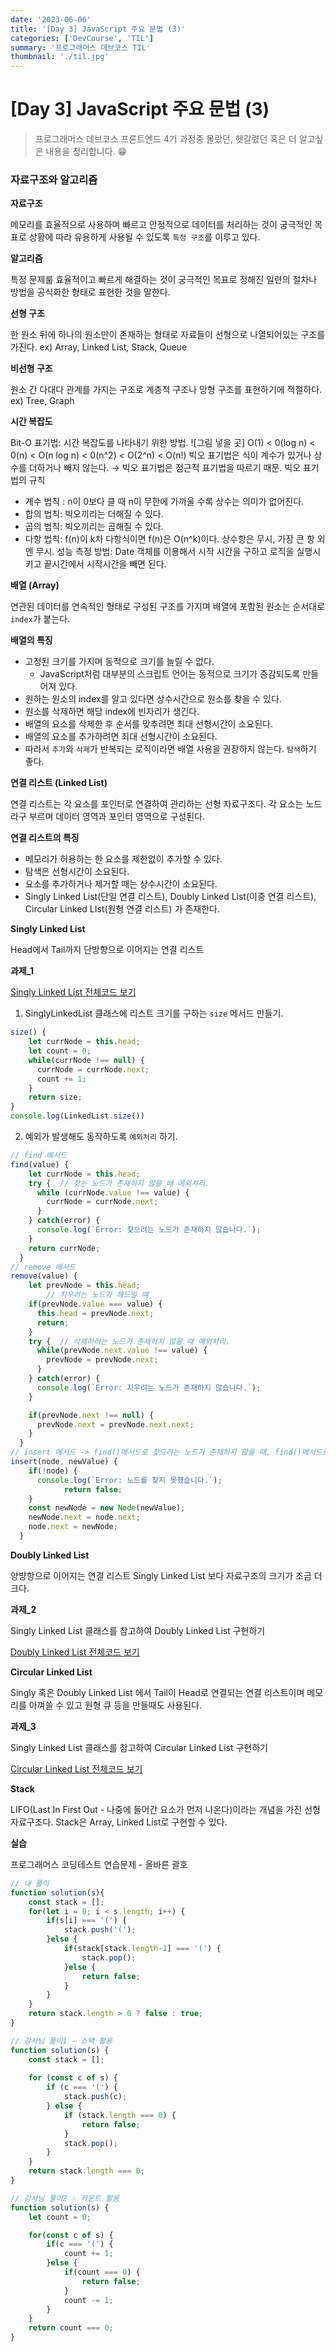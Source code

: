 ```yaml
---
date: '2023-06-06'
title: '[Day 3] JavaScript 주요 문법 (3)'
categories: ['DevCourse', 'TIL']
summary: '프로그래머스 데브코스 TIL'
thumbnail: './til.jpg'
---
```

# [Day 3] JavaScript 주요 문법 (3)
> 프로그래머스 데브코스 프론트엔드 4기 과정중 몰랐던, 헷갈렸던 혹은 더 알고싶은 내용을 정리합니다. 😁
### 자료구조와 알고리즘
**자료구조**

메모리를 효율적으로 사용하며 빠르고 안정적으로 데이터를 처리하는 것이 궁극적인 목표로 상황에 따라 유용하게 사용될 수 있도록 `특정 구조`를 이루고 있다.

**알고리즘**

특정 문제룰 효율적이고 빠르게 해결하는 것이 궁극적인 목표로 정해진 일련의 절차나 방법을 공식화한 형태로 표현한 것을 말한다.

**선형 구조**

한 원소 뒤에 하나의 원소만이 존재하는 형태로 자료들이 선형으로 나열되어있는 구조를 가진다.
ex) Array, Linked List, Stack, Queue

**비선형 구조**

원소 간 다대다 관계를 가지는 구조로 계층적 구조나 망형 구조를 표현하기에 적절하다.
ex) Tree, Graph

**시간 복잡도**

Bit-O 표기법: 시간 복잡도를 나타내기 위한 방법.
![그림 넣을 곳]
O(1) < 0(log n) < 0(n) < O(n log n) < 0(n^2) < O(2^n) < O(n!)
빅오 표기법은 식이 계수가 있거나 상수를 더하거나 빼지 않는다. → 빅오 표기법은 점근적 표기법을 따르기 때문.
빅오 표기법의 규칙
- 계수 법칙 : n이 0보다 클 때 n이 무한에 가까울 수록 상수는 의미가 없어진다.
- 합의 법칙: 빅오끼리는 더해질 수 있다.
- 곱의 법칙: 빅오끼리는 곱해질 수 있다.
- 다항 법칙: f(n)이 k차 다항식이면 f(n)은 O(n^k)이다.
상수항은 무시, 가장 큰 항 외엔 무시.
성능 측정 방법: Date 객체를 이용해서 시작 시간을 구하고 로직을 실행시키고 끝시간에서 시작시간을 빼면 된다.

**배열 (Array)**

연관된 데이터를 연속적인 형태로 구성된 구조를 가지며 배열에 포함된 원소는 순서대로 `index`가 붙는다.

**배열의 특징**

- 고정된 크기를 가지며 동적으로 크기를 늘릴 수 없다.
    - JavaScript처럼 대부분의 스크립트 언어는 동적으로 크기가 증감되도록 만들어져 있다.
- 원하는 원소의 index를 알고 있다면 상수시간으로 원소를 찾을 수 있다.
- 원소를 삭제하면 해당 index에 빈자리가 생긴다.
- 배열의 요소를 삭제한 후 순서를 맞추려면 최대 선형시간이 소요된다.
- 배열의 요소를 추가하려면 최대 선형시간이 소요된다.
- 따라서 `추가`와 `삭제`가 반복되는 로직이라면 배열 사용을 권장하지 않는다. `탐색`하기 좋다.

**연결 리스트 (Linked List)**

연결 리스트는 각 요소를 포인터로 연결하여 관리하는 선형 자료구조다. 각 요소는 노드라구 부르며 데이터 영역과 포인터 영역으로 구성된다.

**연결 리스트의 특징**

- 메모리가 허용하는 한 요소를 제한없이 추가할 수 있다.
- 탐색은 선형시간이 소요된다.
- 요소를 추가하거나 제거할 때는 상수시간이 소요된다.
- Singly Linked List(단일 연결 리스트), Doubly Linked List(이중 연결 리스트), Circular Linked LIst(원형 연결 리스트) 가 존재한다.

**Singly Linked List**

Head에서 Tail까지 단방향으로 이어지는 연결 리스트

**과제_1**

[Singly Linked List 전체코드 보기](http://colorscripter.com/s/HH4NT6F)
1. SinglyLinkedList 클래스에 리스트 크기를 구하는 `size` 메서드 만들기.
```jsx
size() {
    let currNode = this.head;
    let count = 0;
    while(currNode !== null) {
      currNode = currNode.next;
      count += 1;
    }
    return size;
}
console.log(LinkedList.size())
```
2. 예외가 발생해도 동작하도록 `예외처리` 하기.
```js
// find 메서드
find(value) {
    let currNode = this.head;
    try {  // 찾는 노드가 존재하지 않을 때 예외처리.
      while (currNode.value !== value) {
        currNode = currNode.next;
      }
    } catch(error) {
      console.log(`Error: 찾으려는 노드가 존재하지 않습니다.`);
    }
    return currNode;
  }
// remove 메서드
remove(value) {
    let prevNode = this.head;
		// 지우려는 노드가 헤드일 떄 
    if(prevNode.value === value) {
      this.head = prevNode.next;
      return;
    }
    try {  // 삭제하려는 노드가 존재하지 않을 때 예외처리.
      while(prevNode.next.value !== value) {
        prevNode = prevNode.next;
      }
    } catch(error) {
      console.log(`Error: 지우려는 노드가 존재하지 않습니다.`);
    }

    if(prevNode.next !== null) {
      prevNode.next = prevNode.next.next;
    }
  }
// insert 메서드 -> find()메서드로 찾으려는 노드가 존재하지 않을 때. find()메서드로부터 null값을 반환 받았을떄
insert(node, newValue) {
    if(!node) {
      console.log(`Error: 노드를 찾지 못했습니다.`);
			return false;
    }
    const newNode = new Node(newValue);
    newNode.next = node.next;
    node.next = newNode;
  }
```
**Doubly Linked List**

양뱡항으로 이어지는 연결 리스트 Singly Linked List 보다 자료구조의 크기가 조금 더 크다.

**과제_2**

Singly Linked List 클래스를 참고하여 Doubly Linked List 구현하기

[Doubly Linked List 전체코드 보기](http://colorscripter.com/s/yFfyqGj)

**Circular Linked List**

Singly 혹은 Doubly Linked List 에서 Tail이 Head로 연결되는 연결 리스트이며 메모리를 아껴쓸 수 있고 원형 큐 등을 만들때도 사용된다.

**과제_3**

Singly Linked List 클래스를 참고하여 Circular Linked List 구현하기

[Circular Linked List 전체코드 보기](http://colorscripter.com/s/pMJDzc3)

**Stack**

LIFO(Last In First Out - 나중에 들어간 요소가 먼저 나온다)이라는 개념을 가진 선형 자료구조다.
Stack은 Array, Linked List로 구현할 수 있다.

**실습**

프로그래머스 코딩테스트 연습문제 - 올바른 괄호
```js
// 내 풀이
function solution(s){
    const stack = [];
    for(let i = 0; i < s.length; i++) {
        if(s[i] === '(') {
            stack.push('(');
        }else {
            if(stack[stack.length-1] === '(') {
                stack.pop();
            }else {
                return false;
            }
        }
    }
    return stack.length > 0 ? false : true;
}
```
```js
// 강사님 풀이1 - 스택 활용
function solution(s) {
	const stack = [];
	
	for (const c of s) {
		if (c === '(') {
			stack.push(c);
		} else {
			if (stack.length === 0) {
				return false;
			}
			stack.pop();
		}
	}
	return stack.length === 0;
}
```
```js
// 강사님 풀이2 - 카운트 활용
function solution(s) {
	let count = 0;

	for(const c of s) {
		if(c === '(') {
			count += 1;
		}else {
			if(count === 0) {
				return false;
			}
			count -= 1;
		}
	}
	return count === 0;
}
```